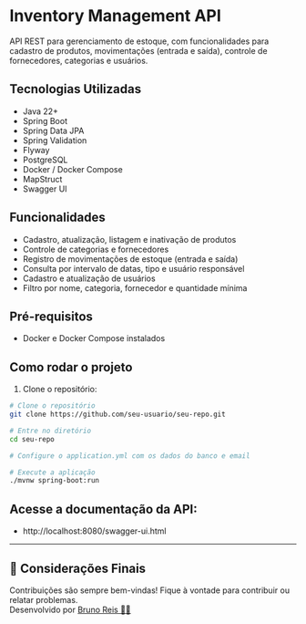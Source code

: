 # Inventory Management API

API REST para gerenciamento de estoque, com funcionalidades para cadastro de produtos, movimentações (entrada e saída), controle de fornecedores, categorias e usuários.
## Tecnologias Utilizadas

- Java 22+
- Spring Boot
- Spring Data JPA
- Spring Validation
- Flyway
- PostgreSQL
- Docker / Docker Compose
- MapStruct
- Swagger UI

## Funcionalidades

- Cadastro, atualização, listagem e inativação de produtos
- Controle de categorias e fornecedores
- Registro de movimentações de estoque (entrada e saída)
- Consulta por intervalo de datas, tipo e usuário responsável
- Cadastro e atualização de usuários
- Filtro por nome, categoria, fornecedor e quantidade mínima

## Pré-requisitos

- Docker e Docker Compose instalados

## Como rodar o projeto

1. Clone o repositório:

```bash
# Clone o repositório
git clone https://github.com/seu-usuario/seu-repo.git

# Entre no diretório
cd seu-repo

# Configure o application.yml com os dados do banco e email

# Execute a aplicação
./mvnw spring-boot:run
```

## Acesse a documentação da API:
- http://localhost:8080/swagger-ui.html

---

## 📌 Considerações Finais
Contribuições são sempre bem-vindas! Fique à vontade para contribuir ou relatar problemas.</br>
Desenvolvido por [Bruno Reis 👨‍💻](https://www.linkedin.com/in/bruno-reis-oliveira/)
